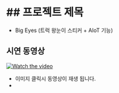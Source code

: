 # ## 프로젝트 제목

* Big Eyes  (트럭 왕눈이 스티커 + AIoT 기능)

## 시연 동영상


[![Watch the video](https://user-images.githubusercontent.com/46912845/144732232-8faf29fa-e74c-445a-8178-d53177432af3.jpg)](https://youtu.be/E2mgsy3SX3o)
* 이미지 클릭시 동영상이 재생 됩니다.
* 
